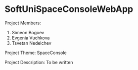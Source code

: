 # SoftUniSpaceConsoleWebApp

Project Members:
1. Simeon Bogoev
2. Evgenia Vuchkova
3. Tsvetan Nedelchev


Project Theme: SpaceConsole 


Project Description: To be written 


